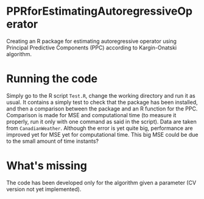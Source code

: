 # PPRforEstimatingAutoregressiveOperator
Creating an R package for estimating autoregressive operator using Principal Predictive Components (PPC) according to Kargin-Onatski algorithm.

# Running the code
Simply go to the R script `Test.R`, change the working directory and run it as usual.
It contains a simply test to check that the package has been installed, and then a comparison between the package and an R function for the PPC. Comparison is made for MSE and computational time (to measure it properly, run it only with one command as said in the script).
Data are taken from `CanadianWeather`. Although the error is yet quite big, performance are improved yet for MSE yet for computational time.
This big MSE could be due to the small amount of time instants?

# What's missing
The code has been developed only for the algorithm given a parameter (CV version not yet implemented).
